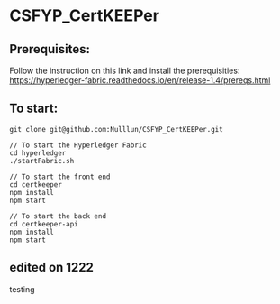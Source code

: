 # CSFYP_CertKEEPer

## Prerequisites:
Follow the instruction on this link and install the prerequisities:  
https://hyperledger-fabric.readthedocs.io/en/release-1.4/prereqs.html

## To start: 

```
git clone git@github.com:Nulllun/CSFYP_CertKEEPer.git

// To start the Hyperledger Fabric
cd hyperledger
./startFabric.sh

// To start the front end
cd certkeeper
npm install
npm start

// To start the back end
cd certkeeper-api
npm install
npm start
```

## edited on 1222
testing